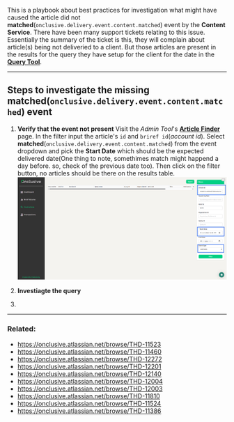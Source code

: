 This is a playbook about best practices for investigation what might have caused the article did not **matched**(`onclusive.delivery.event.content.matched`) event by the **Content Service**. There have been many support tickets relating to this issue. Essentially the summary of the ticket is this, they will complain about article(s) being not deliveried to a client. But those articles are present in the results for the query they have setup for the client for the date in the [**Query Tool**](https://querytool.platform.onclusive.org).

---

## Steps to investigate the missing **matched**(`onclusive.delivery.event.content.matched`) event

1. **Verify that the event not present**
    Visit the _Admin Tool_'s [**Article Finder**](https://client-brief.platform.onclusive.org/admin/find-article) page. In the filter input the article's `id` and `briref id`(_account id_). Select **matched**(`onclusive.delivery.event.content.matched`) from the event dropdown and pick the **Start Date** which should be the expected delivered date(One thing to note, somethimes match might happend a day before. so, check of the previous date too). Then click on the filter button, no articles should be there on the results table.
    ![aritcle_finder_screenshot](https://raw.githubusercontent.com/dinabandhuchak/documentation/refs/heads/main/assets/Screenshot%202025-07-12%20092916.png)
2. **Investiagte the query**
    
3. 

---

### Related:
- https://onclusive.atlassian.net/browse/THD-11523
- https://onclusive.atlassian.net/browse/THD-11460
- https://onclusive.atlassian.net/browse/THD-12272
- https://onclusive.atlassian.net/browse/THD-12201
- https://onclusive.atlassian.net/browse/THD-12140
- https://onclusive.atlassian.net/browse/THD-12004
- https://onclusive.atlassian.net/browse/THD-12003
- https://onclusive.atlassian.net/browse/THD-11810
- https://onclusive.atlassian.net/browse/THD-11524
- https://onclusive.atlassian.net/browse/THD-11386